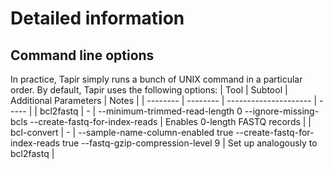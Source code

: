 # Detailed information


## Command line options
In practice, Tapir simply runs a bunch of UNIX command in a particular order. By default, Tapir uses the following options:
|  Tool     |  Subtool | Additional Parameters | Notes |
| --------  | -------- | --------------------- | ----- |
|  bcl2fastq | -       | --minimum-trimmed-read-length 0 --ignore-missing-bcls --create-fastq-for-index-reads | Enables 0-length FASTQ records |
| bcl-convert | -      | --sample-name-column-enabled true --create-fastq-for-index-reads true --fastq-gzip-compression-level 9 | Set up analogously to bcl2fastq |

